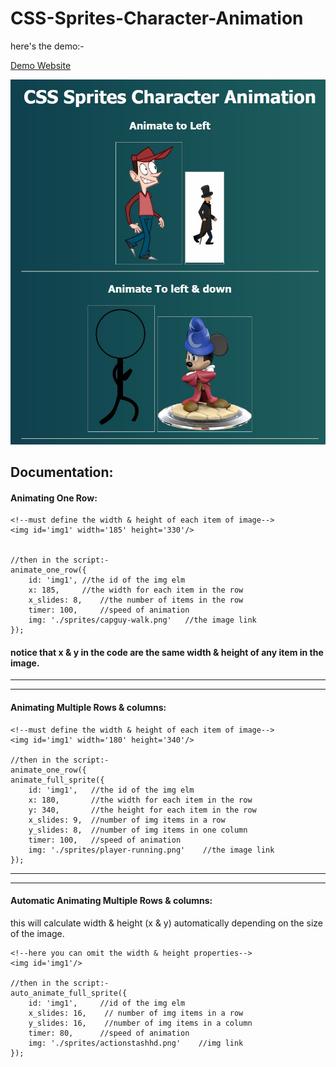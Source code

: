 # CSS-Sprites-Character-Animation

here's the demo:-

[Demo Website](http://ahmed-badawy.com/tests/css-sprites/CSS-Sprites-Character-Animation/index.html)


[![Demo Image](./css.jpg)](http://ahmed-badawy.com/tests/css-sprites/CSS-Sprites-Character-Animation/index.html)



## Documentation: 

#### Animating One Row:
    <!--must define the width & height of each item of image-->
    <img id='img1' width='185' height='330'/>
 

    //then in the script:-
	animate_one_row({
		id: 'img1', //the id of the img elm
		x: 185,     //the width for each item in the row
		x_slides: 8,    //the number of items in the row
		timer: 100,     //speed of animation
		img: './sprites/capguy-walk.png'   //the image link
	});


#### notice that x & y in the code are the same width & height of any item in the image. 


---

---

#### Animating Multiple Rows & columns:
    <!--must define the width & height of each item of image-->
    <img id='img1' width='180' height='340'/>
 
    //then in the script:-
	animate_one_row({
	animate_full_sprite({
		id: 'img1',   //the id of the img elm
		x: 180,       //the width for each item in the row
		y: 340,       //the height for each item in the row
		x_slides: 9,  //number of img items in a row
		y_slides: 8,  //number of img items in one column 
		timer: 100,   //speed of animation
		img: './sprites/player-running.png'    //the image link
	});


---

---

#### Automatic Animating Multiple Rows & columns: 
this will calculate  width & height (x & y) automatically depending on the size of the image.
      
    <!--here you can omit the width & height properties-->    
    <img id='img1'/>
 
    //then in the script:-
	auto_animate_full_sprite({
		id: 'img1',     //id of the img elm
		x_slides: 16,    // number of img items in a row
		y_slides: 16,    //number of img items in a column 
		timer: 80,      //speed of animation
		img: './sprites/actionstashhd.png'    //img link
	});




	